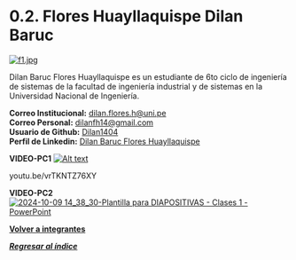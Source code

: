 # 0.2. Flores Huayllaquispe Dilan Baruc

[![f1.jpg](https://i.postimg.cc/Jh3cW5nN/f1.jpg)](https://postimg.cc/GB2sFYvt)

Dilan Baruc Flores Huayllaquispe es un estudiante de 6to ciclo de ingeniería de sistemas de la facultad de ingeniería industrial y de sistemas en la Universidad Nacional de Ingeniería.

**Correo Institucional:** dilan.flores.h@uni.pe\
**Correo Personal:** dilanfh14@gmail.com\
**Usuario de Github:** [Dilan1404](https://github.com/Dilan1404)\
**Perfil de Linkedin:** [Dilan Baruc Flores Huayllaquispe](https://www.linkedin.com/in/dilan-baruc-flores-huayllaquispe-3a09242a3/)

**VIDEO-PC1**
[![Alt text](https://img.youtube.com/vi/vrTKNTZ76XY?si=ZozTCfrq0UgBC_bz/0.jpg)](https://www.youtube.com/watch?v=vrTKNTZ76XY?si=ZozTCfrq0UgBC_bz)

youtu.be/vrTKNTZ76XY

**VIDEO-PC2**
[![2024-10-09 14_38_30-Plantilla para DIAPOSITIVAS - Clases 1  - PowerPoint](https://github.com/user-attachments/assets/6d4f850a-1b22-44cf-8dd4-6094c9c22980)](https://youtu.be/HNFynNJu0m4?si=3H0fQh6hs_4xjAVr)





**[Volver a integrantes](../../0/0.md)**

***[Regresar al índice](../../README.md)***
